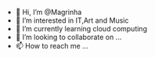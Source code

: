 - 👋 Hi, I’m @Magrinha
- 👀 I’m interested in IT,Art and Music
- 🌱 I’m currently learning cloud computing
- 💞️ I’m looking to collaborate on ...
- 📫 How to reach me ...

<!---
Magrinha/Magrinha is a ✨ special ✨ repository because its `README.md` (this file) appears on your GitHub profile.
You can click the Preview link to take a look at your changes.
--->
